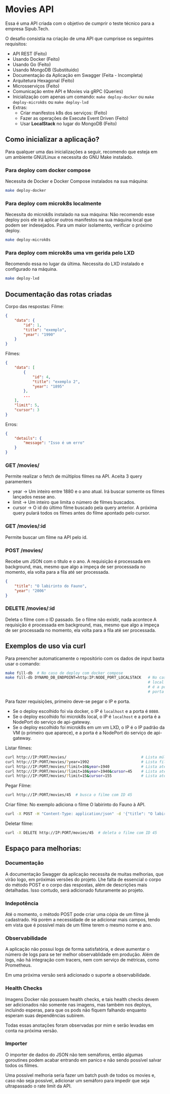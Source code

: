 # Movies API
Essa é uma API criada com o objetivo de cumprir o teste técnico para a empresa Sipub.Tech.

O desafio consistia na criação de uma API que cumprisse os seguintes requisitos:
- API REST (Feito)
- Usando Docker (Feito)
- Usando Go (Feito)
- Usando MongoDB (Substituído)
- Documentação da Aplicação em Swagger (Feita - Incompleta)
- Arquitetura Hexagonal (Feito)
- Microsserviços (Feito)
- Comunicação entre API e Movies via gRPC (Queries)
- Inicialização com apenas um comando: `make deploy-docker` ou `make deploy-microk8s` ou `make deploy-lxd`
- Extras:
  - Criar manifestos k8s dos serviços: (Feito)
  - Fazer as operações de Execute Event Driven (Feito)
  - Usar **LocalStack** no lugar do MongoDB (Feito)
  
  
## Como inicializar a aplicação?

Para qualquer uma das inicializações a seguir, recomendo que esteja em um ambiente GNU/Linux e necessita do GNU Make instalado.

### Para deploy com docker compose
Necessita de Docker e Docker Compose instalados na sua máquina:
```bash
make deploy-docker
```

### Para deploy com microk8s localmente
Necessita do microk8s instalado na sua máquina:
Não recomendo esse deploy pois ele irá aplicar outros manifestos na sua máquina local que podem ser indesejados. 
Para um maior isolamento, verificar o próximo deploy.
```bash
make deploy-microk8s
```

### Para deploy com microk8s uma vm gerida pelo LXD
Recomendo essa no lugar da última. Necessita do LXD instalado e configurado na máquina.
```bash
make deploy-lxd
```

## Documentação das rotas criadas

Corpo das respostas:
Filme: 
```json
{
    "data": {
        "id": 1,
        "title": "exemplo",
        "year": "1990"
    }
}
```

Filmes:
```json
{
    "data": [
        {
            "id": 4,
            "title": "exemplo 2",
            "year": "1895"
        },
        ...
    ],
    "limit": 5,
    "cursor": 3
}
```

Erros:
```json
{
    "details": {
        "message": "Isso é um erro"
    }
}
```

### GET /movies/
Permite realizar o fetch de múltiplos filmes na API.
Aceita 3 query paramenters
- year -> Um inteiro entre 1880 e o ano atual. Irá buscar somente os filmes lançados nesse ano.
- limit -> Um inteiro que limita o número de filmes buscados.
- cursor -> O id do último filme buscado pela query anterior. A próxima query pulará todos os filmes antes do 
  filme apontado pelo cursor.

### GET /movies/:id
Permite buscar um filme na API pelo id.


### POST /movies/
Recebe um JSON com o título e o ano. 
A requisição é processada em background, mas, mesmo que algo a impeça de ser processada no momento, 
ela volta para a fila até ser processada.
```json
{
    "title": "O labirinto do Fauno",
    "year": "2006"
}
```

### DELETE /movies/:id
Deleta o filme com o ID passado.
Se o filme não existir, nada acontece
A requisição é processada em background, mas, mesmo que algo a impeça de ser processada no momento, 
ela volta para a fila até ser processada.


## Exemplos de uso via curl
Para preencher automaticamente o repositório com os dados de input basta usar o comando:
```bash
make fill-db  # No caso de deploy com docker compose
make fill-db DYNAMO_DB_ENDPOINT=http:IP:NODE_PORT_LOCALSTACK   # No caso de deploy com k8s, sendo o IP localhost para cluster microk8s
                                                               # local e o IP da VM no caso de cluster isolado, e NODE_PORT_LOCALSTACK
                                                               # é a porta do serviço NodePort do localstack que transmite para a 
                                                               # porta 4566.
```

Para fazer requisições, primeiro deve-se pegar o IP e porta.
- Se o deploy escolhido foi via docker, o IP é `localhost` e a porta é `8080`.
- Se o deploy escolhido foi microk8s local, o IP é `localhost` e a porta é a NodePort do serviço de api-gateway.
- Se o deploy escolhido foi microk8s em um vm LXD, o IP é o IP padrão da VM (o primeiro que aparece), 
  e a porta é a NodePort do serviço de api-gateway.

Listar filmes:
```bash
curl http://IP:PORT/movies/                                 # Lista múltiplos filmes
curl http://IP:PORT/movies/?year=1992                       # Lista filmes de 1992
curl http://IP:PORT/movies/?limit=10&year=1940              # Lista até 10 filmes de 1940
curl http://IP:PORT/movies/?limit=10&year=1940&cursor=45    # Lista até 10 filmes de 1940, após o filme de id 45
curl http://IP:PORT/movies/?limit=15&cursor=155             # Lista até 10 filmes após o filme de ID 155

```

Pegar Filme:
```bash
curl http://IP:PORT/movies/45  # busca o filme com ID 45
```

Criar filme:
No exemplo adiciona o filme O labirinto do Fauno à API.
```bash
curl -X POST -H "Content-Type: application/json" -d '{"title": "O labirinto do Fauno", "year": "2006"}' http://ID:PORT
```

Deletar filme:
```bash
curl -X DELETE http://IP:PORT/movies/45  # deleta o filme com ID 45
```

## Espaço para melhorias:
### Documentação
A documentação Swagger da aplicação necessita de muitas melhorias, que virão logo, em próximas versões do projeto.
Lhe falta de essencial o corpo do método POST e o corpo das respostas, além de descrições mais detalhadas.
Isso contudo, será adicionado futuramente ao projeto.

### Indepotência
Até o momento, o método POST pode criar uma cópia de um filme já cadastrado. Há porém a necessidade de se adicionar mais campos, 
tendo em vista que é possível mais de um filme terem o mesmo nome e ano.


### Observabilidade
A aplicação não possui logs de forma satisfatória, e deve aumentar o número de logs para se ter melhor observablidade em produção.
Além de logs, não há integração com tracers, nem com serviço de métricas, como Prometheus. 

Em uma próxima versão será adicionado o suporte a observabilidade.

### Health Checks
Imagens Docker não possuem health checks, e tais health checks devem ser adicionados não somente nas imagens, mas também nos deploys,
incluindo esperas, para que os pods não fiquem falhando enquanto esperam suas dependências subirem.


Todas essas anotações foram observadas por mim e serão levadas em conta na próxima versão.

### Importer
O importer de dados do JSON não tem semáforos, então algumas goroutines podem acabar entrando em panico 
e não sendo possível salvar todos os filmes. 

Uma possível melhoria seria fazer um batch push de todos os movies e, caso não seja possível, adicionar um semáforo para impedir
que seja ultrapassado o rate limit da API.

